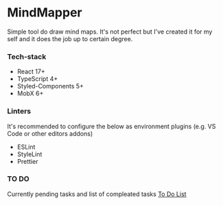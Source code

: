# MindMapper

Simple tool do draw mind maps. It's not perfect but I've created it for my self and it does the job up to certain degree.

### Tech-stack

-   React 17+
-   TypeScript 4+
-   Styled-Components 5+
-   MobX 6+

### Linters

It's recommended to configure the below as environment plugins (e.g. VS Code or other editors addons)

-   ESLint
-   StyleLint
-   Prettier

### TO DO

Currently pending tasks and list of compleated tasks
[To Do List](documentation/todo.md)
